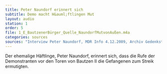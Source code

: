 ```yaml
---
title: Peter Naundorf erinnert sich
subtitle: Demo macht H&auml;ftlingen Mut
layout: audio
station: 1
order: 5
file: 1_E_BautzenerBürger_Quelle_NaundorfMutvonAußen.m4a
categories: sources
sources: "Interview Peter Naundorf, MDR Info 4.12.2009, Archiv Gedenkst&auml;tte Bautzen"
---
```

Der ehemalige H&auml;ftlinge, Peter Naundorf, erinnert sich, dass die Rufe der Demonstranten vor den Toren von Bautzen II die Gefangenen zum Streik ermutigten.
